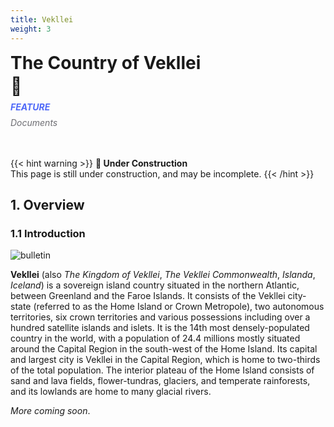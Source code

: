 ```yaml
---
title: Vekllei
weight: 3
---
```


<div id="headerbox">
  <h1 style = "margin-top: 3px; margin-bottom: 0px;" class="alignleft">The Country of Vekllei</h1>
  <h1 style = "margin-top: 3px; margin-bottom: 0px;" class="alignright">🌺</h1>
</div>
<div style="clear: both;"></div>

  <h5 style = "color: #4F69F8; margin-top: 0.5rem; margin-bottom: 0.5rem;"> FEATURE </h5>
  <h6 style = "color: #6e6e73; margin-top: 0.5rem; margin-bottom: 3rem;">Documents</h6>

{{< hint warning >}}
**🚚 Under Construction**  
This page is still under construction, and may be incomplete.
{{< /hint >}}

## 1. Overview

### 1.1 Introduction

![bulletin](/images/railmap.jpg)

**Vekllei** (also *The Kingdom of Vekllei*, *The Vekllei Commonwealth*, *Islanda*, *Iceland*) is a sovereign island country situated in the northern Atlantic, between Greenland and the Faroe Islands. It consists of the Vekllei city-state (referred to as the Home Island or Crown Metropole), two autonomous territories, six crown territories and various possessions including over a hundred satellite islands and islets. It is the 14th most densely-populated country in the world, with a population of 24.4 millions mostly situated around the Capital Region in the south-west of the Home Island. Its capital and largest city is Vekllei in the Capital Region, which is home to two-thirds of the total population. The interior plateau of the Home Island consists of sand and lava fields, flower-tundras, glaciers, and temperate rainforests, and its lowlands are home to many glacial rivers.

*More coming soon*.
